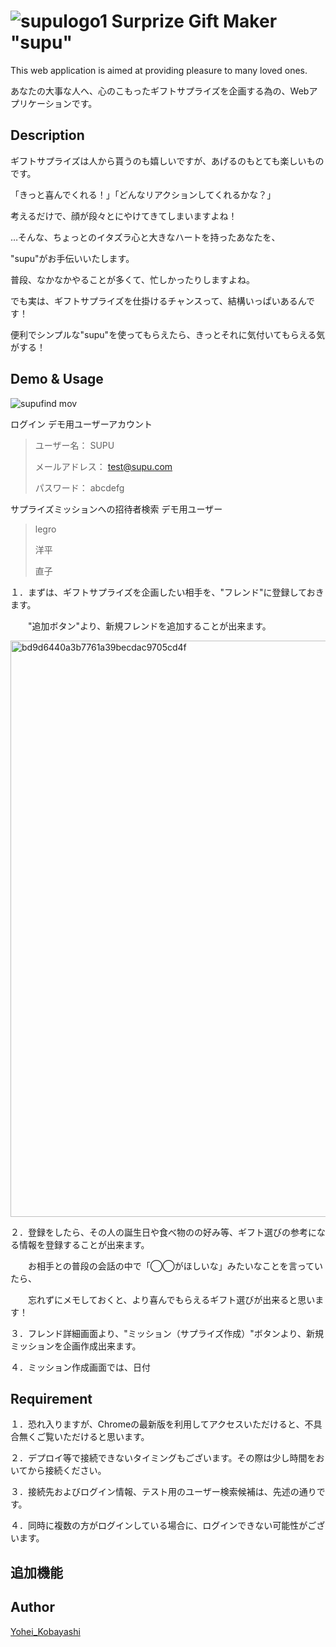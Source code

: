 ![supulogo1](https://user-images.githubusercontent.com/60637308/77823443-9af6d480-713e-11ea-93db-0fd2a023dee8.png)
Surprize Gift Maker "supu"
====

This web application is aimed at providing pleasure to many loved ones.

あなたの大事な人へ、心のこもったギフトサプライズを企画する為の、Webアプリケーションです。





## Description

ギフトサプライズは人から貰うのも嬉しいですが、あげるのもとても楽しいものです。

「きっと喜んでくれる！」「どんなリアクションしてくれるかな？」

考えるだけで、顔が段々とにやけてきてしまいますよね！

…そんな、ちょっとのイタズラ心と大きなハートを持ったあなたを、

"supu"がお手伝いいたします。

普段、なかなかやることが多くて、忙しかったりしますよね。

でも実は、ギフトサプライズを仕掛けるチャンスって、結構いっぱいあるんです！

便利でシンプルな"supu"を使ってもらえたら、きっとそれに気付いてもらえる気がする！



## Demo & Usage

![supufind mov](https://user-images.githubusercontent.com/60637308/77828899-98f23d00-7161-11ea-99a7-711ba45a536a.gif)

ログイン デモ用ユーザーアカウント
>
> ユーザー名： SUPU
>
> メールアドレス： test@supu.com
>
> パスワード： abcdefg
> 
>
>
サプライズミッションへの招待者検索 デモ用ユーザー
> 
> legro
> 
> 洋平
> 
> 直子

１．まずは、ギフトサプライズを企画したい相手を、"フレンド"に登録しておきます。

　　"追加ボタン"より、新規フレンドを追加することが出来ます。

<img width="922" alt="bd9d6440a3b7761a39becdac9705cd4f" src="https://user-images.githubusercontent.com/60637308/77840292-b1de0b00-71c0-11ea-9b2b-1a53b7dfa57b.png">

２．登録をしたら、その人の誕生日や食べ物のの好み等、ギフト選びの参考になる情報を登録することが出来ます。

　　お相手との普段の会話の中で「◯◯がほしいな」みたいなことを言っていたら、

　　忘れずにメモしておくと、より喜んでもらえるギフト選びが出来ると思います！

３．フレンド詳細画面より、"ミッション（サプライズ作成）"ボタンより、新規ミッションを企画作成出来ます。

４．ミッション作成画面では、日付







## Requirement

１．恐れ入りますが、Chromeの最新版を利用してアクセスいただけると、不具合無くご覧いただけると思います。

２．デプロイ等で接続できないタイミングもございます。その際は少し時間をおいてから接続ください。

３．接続先およびログイン情報、テスト用のユーザー検索候補は、先述の通りです。

４．同時に複数の方がログインしている場合に、ログインできない可能性がございます。

## 追加機能





## Author

[Yohei_Kobayashi](https://github.com/yohei-koba-tokyo)